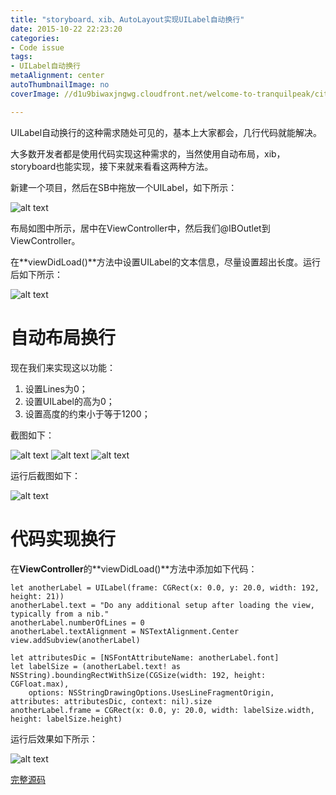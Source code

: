 ```yaml
---
title: "storyboard、xib、AutoLayout实现UILabel自动换行"
date: 2015-10-22 22:23:20
categories: 
- Code issue
tags: 
- UILabel自动换行
metaAlignment: center
autoThumbnailImage: no
coverImage: //d1u9biwaxjngwg.cloudfront.net/welcome-to-tranquilpeak/city.jpg

---
```


UILabel自动换行的这种需求随处可见的，基本上大家都会，几行代码就能解决。

大多数开发者都是使用代码实现这种需求的，当然使用自动布局，xib，storyboard也能实现，接下来就来看看这两种方法。
<!--more-->

新建一个项目，然后在SB中拖放一个UILabel，如下所示：

![alt text](/img/AXSUILabelHuanHang/1.png)

布局如图中所示，居中在ViewController中，然后我们@IBOutlet到ViewController。

在**viewDidLoad()**方法中设置UILabel的文本信息，尽量设置超出长度。运行后如下所示：

![alt text](/img/AXSUILabelHuanHang/2.png)

# 自动布局换行 #

现在我们来实现这以功能：

1. 设置Lines为0；
2. 设置UILabel的高为0；
3. 设置高度的约束小于等于1200；

截图如下：

![alt text](/img/AXSUILabelHuanHang/3.png)
![alt text](/img/AXSUILabelHuanHang/4.png)
![alt text](/img/AXSUILabelHuanHang/5.png)

运行后截图如下：

![alt text](/img/AXSUILabelHuanHang/6.png)

# 代码实现换行 #

在**ViewController**的**viewDidLoad()**方法中添加如下代码：

    let anotherLabel = UILabel(frame: CGRect(x: 0.0, y: 20.0, width: 192, height: 21))
    anotherLabel.text = "Do any additional setup after loading the view, typically from a nib."
    anotherLabel.numberOfLines = 0
    anotherLabel.textAlignment = NSTextAlignment.Center
    view.addSubview(anotherLabel)
    
    let attributesDic = [NSFontAttributeName: anotherLabel.font]
    let labelSize = (anotherLabel.text! as NSString).boundingRectWithSize(CGSize(width: 192, height: CGFloat.max),
        options: NSStringDrawingOptions.UsesLineFragmentOrigin, attributes: attributesDic, context: nil).size
    anotherLabel.frame = CGRect(x: 0.0, y: 20.0, width: labelSize.width, height: labelSize.height)

运行后效果如下所示：

![alt text](/img/AXSUILabelHuanHang/7.png)

[ 完整源码 ](https://github.com/LynchWong/UILabelDemo)

